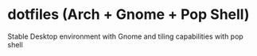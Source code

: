 # dotfiles (Arch + Gnome + Pop Shell)

Stable Desktop environment with Gnome and tiling capabilities with pop shell
